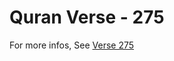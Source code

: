 # Quran Verse - 275 

For more infos, See [Verse 275](https://www.quranbookk.com/quran/search?q=275)